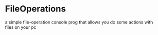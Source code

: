# FileOperations
a simple file-operation console prog that allows you do some actions with files on your pc
